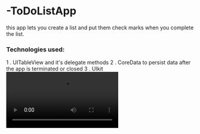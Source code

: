 # -ToDoListApp
this app lets you create a list and put them check marks when you complete the list.
   ### Technologies used:
1 .  UITableView and it's delegate methods
2 . CoreData to persist data after the app is terminated or closed
3 . UIkit	![GitHub Logo](/myTodoListApp_Screen_Recording.mov)


